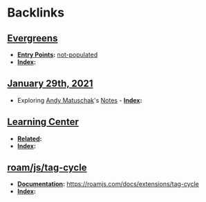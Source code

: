 
# Backlinks
## [Evergreens](<Evergreens.md>)
- **[Entry Points](<Entry Points.md>):** [not-populated](<not-populated.md>)
- **[Index](<Index.md>):**

## [January 29th, 2021](<January 29th, 2021.md>)
- Exploring [Andy Matuschak](<Andy Matuschak.md>)'s [Notes](https://notes.andymatuschak.org/)
            - **[Index](<Index.md>):**

## [Learning Center](<Learning Center.md>)
- **[Related](<Related.md>):**
- **[Index](<Index.md>):**

## [roam/js/tag-cycle](<roam/js/tag-cycle.md>)
- **[Documentation](<Documentation.md>):** https://roamjs.com/docs/extensions/tag-cycle
- **[Index](<Index.md>):**

